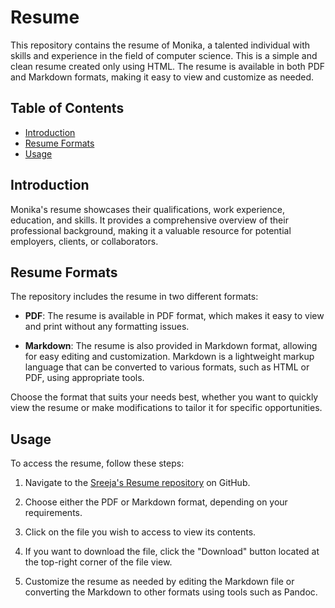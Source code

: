 # Resume

This repository contains the resume of Monika, a talented individual with skills and experience in the field of computer science.  This is a simple and clean resume created only using HTML. The resume is available in both PDF and Markdown formats, making it easy to view and customize as needed.

## Table of Contents
- [Introduction](#introduction)
- [Resume Formats](#resume-formats)
- [Usage](#usage)

## Introduction
Monika's resume showcases their qualifications, work experience, education, and skills. It provides a comprehensive overview of their professional background, making it a valuable resource for potential employers, clients, or collaborators.

## Resume Formats
The repository includes the resume in two different formats:

- **PDF**: The resume is available in PDF format, which makes it easy to view and print without any formatting issues.

- **Markdown**: The resume is also provided in Markdown format, allowing for easy editing and customization. Markdown is a lightweight markup language that can be converted to various formats, such as HTML or PDF, using appropriate tools.

Choose the format that suits your needs best, whether you want to quickly view the resume or make modifications to tailor it for specific opportunities.

## Usage
To access the resume, follow these steps:

1. Navigate to the [Sreeja's Resume repository](https://github.com/MonikaBadam/Resume) on GitHub.

2. Choose either the PDF or Markdown format, depending on your requirements.

3. Click on the file you wish to access to view its contents.

4. If you want to download the file, click the "Download" button located at the top-right corner of the file view.

5. Customize the resume as needed by editing the Markdown file or converting the Markdown to other formats using tools such as Pandoc.
